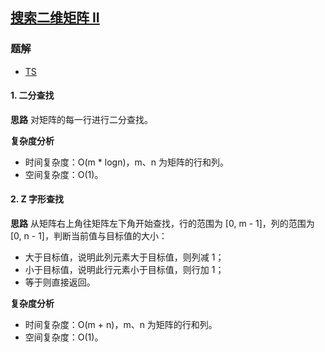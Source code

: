 ## [搜索二维矩阵 II](https://leetcode-cn.com/problems/search-a-2d-matrix-ii/)
### 题解
+ [TS](../../ts/256/240.ts)

#### 1. 二分查找
**思路**
对矩阵的每一行进行二分查找。

**复杂度分析**
+ 时间复杂度：O(m * logn)，m、n 为矩阵的行和列。
+ 空间复杂度：O(1)。  

#### 2. Z 字形查找
**思路**
从矩阵右上角往矩阵左下角开始查找，行的范围为 [0, m - 1]，列的范围为 [0, n - 1]，判断当前值与目标值的大小：
+ 大于目标值，说明此列元素大于目标值，则列减 1；
+ 小于目标值，说明此行元素小于目标值，则行加 1；
+ 等于则直接返回。

**复杂度分析**
+ 时间复杂度：O(m + n)，m、n 为矩阵的行和列。
+ 空间复杂度：O(1)。  
